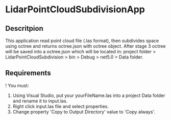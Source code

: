 # LidarPointCloudSubdivisionApp

Descritpion
--------------------
This application read point cloud file (.las format), then subdivides space using octree and returns octree.json with octree object. After stage 3 octree will be saved into a octree.json which will be located in:
project folder > LidarPointCloudSubdivision > bin > Debug > net5.0 > Data folder.

Requirements
--------------------
! You must:
1. Using Visual Studio, put your yourFileName.las into a project Data folder and rename it to input.las. 
2. Right click input.las file and select properties.
3. Change property 'Copy to Output Directory' value to 'Copy always'.
